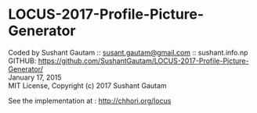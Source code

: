 # LOCUS-2017-Profile-Picture-Generator
Coded by Sushant Gautam :: susant.gautam@gmail.com  :: sushant.info.np <br>
GITHUB: https://github.com/SushantGautam/LOCUS-2017-Profile-Picture-Generator/ <br>
January 17, 2015 <br>
MIT License, Copyright (c) 2017 Sushant Gautam <br>

See the implementation at : http://chhori.org/locus
